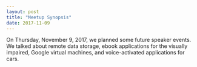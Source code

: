 ```yaml
---
layout: post
title: "Meetup Synopsis"
date: 2017-11-09
---
```


On Thursday, November 9, 2017, we planned some future speaker events. We talked about remote data storage, ebook applications for the visually impaired, Google virtual machines, and voice-activated applications for cars.